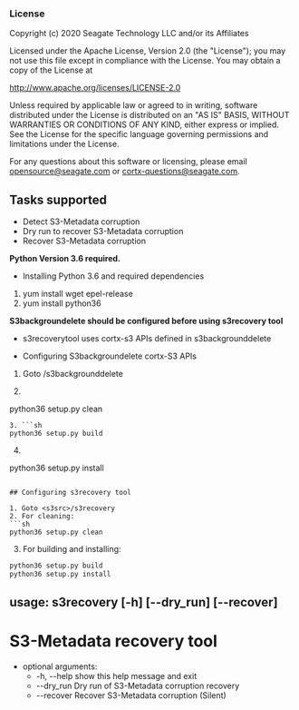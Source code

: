 ### License

Copyright (c) 2020 Seagate Technology LLC and/or its Affiliates

Licensed under the Apache License, Version 2.0 (the "License");
you may not use this file except in compliance with the License.
You may obtain a copy of the License at

   http://www.apache.org/licenses/LICENSE-2.0

Unless required by applicable law or agreed to in writing, software
distributed under the License is distributed on an "AS IS" BASIS,
WITHOUT WARRANTIES OR CONDITIONS OF ANY KIND, either express or implied.
See the License for the specific language governing permissions and
limitations under the License.

For any questions about this software or licensing,
please email opensource@seagate.com or cortx-questions@seagate.com.


## Tasks supported
* Detect S3-Metadata corruption
* Dry run to recover S3-Metadata corruption
* Recover S3-Metadata corruption

**Python Version 3.6 required.**

* Installing Python 3.6 and required dependencies
1.   yum install wget epel-release
2.   yum install python36

**S3backgroundelete should be configured before using s3recovery tool**
* s3recoverytool uses cortx-s3 APIs defined in s3backgrounddelete

* Configuring S3backgroundelete cortx-S3 APIs
1. Goto <s3src>/s3backgrounddelete
2. ```sh
python36 setup.py clean
```
3. ```sh
python36 setup.py build
````
4. ```sh
python36 setup.py install
```

## Configuring s3recovery tool

1. Goto <s3src>/s3recovery
2. For cleaning:
```sh
python36 setup.py clean
```
3. For building and installing:
```sh
python36 setup.py build
python36 setup.py install
```

## usage: s3recovery [-h] [--dry_run] [--recover]

# S3-Metadata recovery tool

* optional arguments:
  * -h, --help  show this help message and exit
  * --dry_run   Dry run of S3-Metadata corruption recovery
  * --recover   Recover S3-Metadata corruption (Silent)

